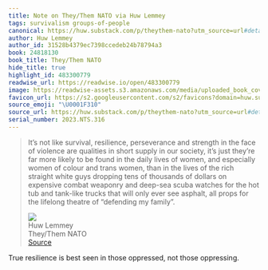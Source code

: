 ```yaml
---
title: Note on They/Them NATO via Huw Lemmey
tags: survivalism groups-of-people
canonical: https://huw.substack.com/p/theythem-nato?utm_source=url#details
author: Huw Lemmey
author_id: 31528b4379ec7398ccedeb24b78794a3
book: 24818130
book_title: They/Them NATO
hide_title: true
highlight_id: 483300779
readwise_url: https://readwise.io/open/483300779
image: https://readwise-assets.s3.amazonaws.com/media/uploaded_book_covers/profile_265723/https3A2F2Fbucketeer-e05bbc84-baa3-437e-9518-adb32b_OYoULTp.jpeg
favicon_url: https://s2.googleusercontent.com/s2/favicons?domain=huw.substack.com
source_emoji: "\U0001F310"
source_url: https://huw.substack.com/p/theythem-nato?utm_source=url#details:~:text=It%E2%80%99s%20not%20like,%E2%80%9Cdefending%20my%20family%E2%80%9D.
serial_number: 2023.NTS.316
---
```

> It’s not like survival, resilience, perseverance and strength in the face of violence are qualities in short supply in our society, it’s just they’re far more likely to be found in the daily lives of women, and especially women of colour and trans women, than in the lives of the rich straight white guys dropping tens of thousands of dollars on expensive combat weaponry and deep-sea scuba watches for the hot tub and tank-like trucks that will only ever see asphalt, all props for the lifelong theatre of “defending my family”.
> <div class="quoteback-footer"><div class="quoteback-avatar"><img class="mini-favicon" src="https://s2.googleusercontent.com/s2/favicons?domain=huw.substack.com"></div><div class="quoteback-metadata"><div class="metadata-inner"><span style="display:none">FROM:</span><div aria-label="Huw Lemmey" class="quoteback-author"> Huw Lemmey</div><div aria-label="They/Them NATO" class="quoteback-title"> They/Them NATO</div></div></div><div class="quoteback-backlink"><a target="_blank" aria-label="go to the full text of this quotation" rel="noopener" href="https://huw.substack.com/p/theythem-nato?utm_source=url#details:~:text=It%E2%80%99s%20not%20like,%E2%80%9Cdefending%20my%20family%E2%80%9D." class="quoteback-arrow"> Source</a></div></div>

True resilience is best seen in those oppressed, not those oppressing.